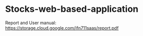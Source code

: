 # Stocks-web-based-application
 
Report and User manual: https://storage.cloud.google.com/ifn711saas/report.pdf
